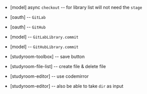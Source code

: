 - [model] async `checkout` -- for library list will not need the `stage`

- [oauth] -- `GitLab`
- [oauth] -- `GitHub`

- [model] -- `GitLabLibrary.commit`
- [model] -- `GitHubLibrary.commit`

- [studyroom-toolbox] -- save button
- [studyroom-file-list] -- create file & delete file

- [studyroom-editor] -- use codemirror
- [studyroom-editor] -- also be able to take `dir` as input
